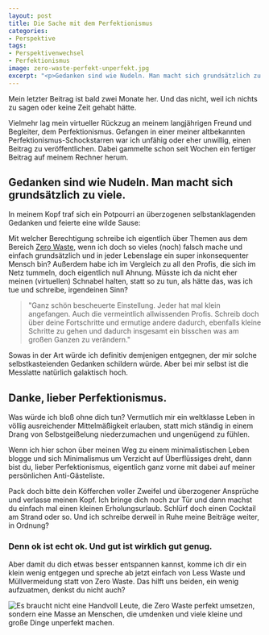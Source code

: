 ```yaml
---
layout: post
title: Die Sache mit dem Perfektionismus
categories:
- Perspektive
tags:
- Perspektivenwechsel
- Perfektionismus
image: zero-waste-perfekt-unperfekt.jpg
excerpt: "<p>Gedanken sind wie Nudeln. Man macht sich grundsätzlich zu viele. Und in Verbindung mit Perfektionismus bekommt man dann auch mal eine nette Schreibblockade.</p>"
---
```


Mein letzter Beitrag ist bald zwei Monate her. Und das nicht, weil ich nichts zu
sagen oder keine Zeit gehabt hätte.

Vielmehr lag mein virtueller Rückzug an meinem langjährigen Freund und
Begleiter, dem Perfektionismus. Gefangen in einer meiner altbekannten
Perfektionismus-Schockstarren war ich unfähig oder eher unwillig, einen Beitrag
zu veröffentlichen. Dabei gammelte schon seit Wochen ein fertiger Beitrag auf
meinem Rechner herum.

## Gedanken sind wie Nudeln. Man macht sich grundsätzlich zu viele.

In meinem Kopf traf sich ein Potpourri an überzogenen selbstanklagenden Gedanken
und feierte eine wilde Sause:

Mit welcher Berechtigung schreibe ich eigentlich über Themen aus dem Bereich
[Zero Waste](https://de.wikipedia.org/wiki/Zero_Waste), wenn ich doch so vieles
(noch) falsch mache und einfach grundsätzlich und in jeder Lebenslage ein super
inkonsequenter Mensch bin? Außerdem habe ich im Vergleich zu all den Profis, die
sich im Netz tummeln, doch eigentlich null Ahnung. Müsste ich da nicht eher
meinen (virtuellen) Schnabel halten, statt so zu tun, als hätte das, was ich tue
und schreibe, irgendeinen Sinn?

> "Ganz schön bescheuerte Einstellung. Jeder hat mal klein angefangen. Auch die
vermeintlich allwissenden Profis. Schreib doch über deine Fortschritte und
ermutige andere dadurch, ebenfalls kleine Schritte zu gehen und dadurch
insgesamt ein bisschen was am großen Ganzen zu verändern."

Sowas in der Art würde ich definitiv demjenigen entgegnen, der mir solche
selbstkasteienden Gedanken schildern würde. Aber bei mir selbst ist die
Messlatte natürlich galaktisch hoch.

## Danke, lieber Perfektionismus.

Was würde ich bloß ohne dich tun? Vermutlich mir ein weltklasse Leben in völlig
ausreichender Mittelmäßigkeit erlauben, statt mich ständig in einem Drang von
Selbstgeißelung niederzumachen und ungenügend zu fühlen.

Wenn ich hier schon über meinen Weg zu einem minimalistischen Leben blogge und
sich Minimalismus um Verzicht auf Überflüssiges dreht, dann bist du, lieber
Perfektionismus, eigentlich ganz vorne mit dabei auf meiner persönlichen
Anti-Gästeliste.

Pack doch bitte dein Köfferchen voller Zweifel und überzogener Ansprüche und
verlasse meinen Kopf. Ich bringe dich noch zur Tür und dann machst du einfach
mal einen kleinen Erholungsurlaub. Schlürf doch einen Cocktail am Strand oder
so. Und ich schreibe derweil in Ruhe meine Beiträge weiter, in Ordnung?

### Denn ok ist echt ok. Und gut ist wirklich gut genug.

Aber damit du dich etwas besser entspannen kannst, komme ich dir ein klein wenig
entgegen und spreche ab jetzt einfach von Less Waste und Müllvermeidung statt
von Zero Waste. Das hilft uns beiden, ein wenig aufzuatmen, denkst du nicht
auch?

![Es braucht nicht eine Handvoll Leute, die Zero Waste perfekt umsetzen, sondern eine Masse an Menschen, die umdenken und viele kleine und große Dinge unperfekt machen.]({{site.baseurl}}/assets/img/posts/zero-waste-perfekt-unperfekt.jpg)
